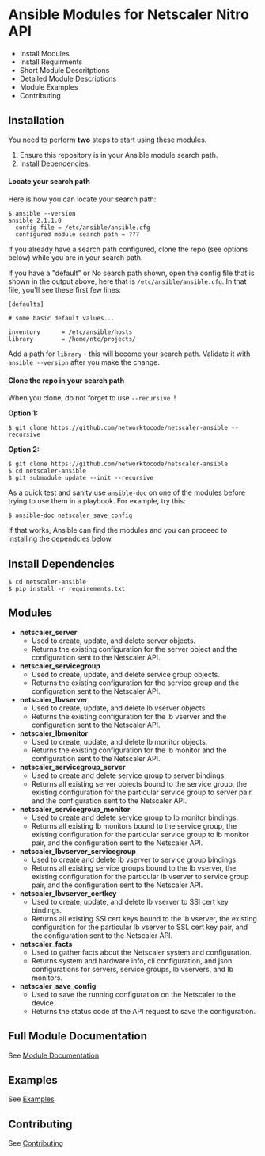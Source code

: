 
# Ansible Modules for Netscaler Nitro API

* Install Modules
* Install Requirments
* Short Module Descritptions
* Detailed Module Descriptions
* Module Examples
* Contributing

## Installation
You need to perform **two** steps to start using these modules.

1. Ensure this repository is in your Ansible module search path.
2. Install Dependencies.

#### Locate your search path
Here is how you can locate your search path:
```
$ ansible --version
ansible 2.1.1.0
  config file = /etc/ansible/ansible.cfg
  configured module search path = ???
```

If you already have a search path configured, clone the repo (see options below) while you are in your search path.

If you have a "default" or No search path shown, open the config file that is shown in the output above, here that is `/etc/ansible/ansible.cfg`.  In that file, you'll see these first few lines:
```
[defaults]

# some basic default values...

inventory      = /etc/ansible/hosts
library        = /home/ntc/projects/
```

Add a path for `library` - this will become your search path. Validate it with `ansible --version` after you make the change.

#### Clone the repo in your search path
When you clone, do not forget to use `--recursive `!

**Option 1:**
```
$ git clone https://github.com/networktocode/netscaler-ansible --recursive
```

**Option 2:**
```
$ git clone https://github.com/networktocode/netscaler-ansible
$ cd netscaler-ansible
$ git submodule update --init --recursive
```

As a quick test and sanity use `ansible-doc` on one of the modules before trying to use them in a playbook.  For example, try this:
```
$ ansible-doc netscaler_save_config
```

If that works, Ansible can find the modules and you can proceed to installing the dependcies below.

## Install Dependencies
```
$ cd netscaler-ansible
$ pip install -r requirements.txt
```

## Modules
* **netscaler_server**
  + Used to create, update, and delete server objects. 
  + Returns the existing configuration for the server object and the configuration sent to the Netscaler API.
* **netscaler_servicegroup**
  + Used to create, update, and delete service group objects.
  + Returns the existing configuration for the service group and the configuration sent to the Netscaler API.
* **netscaler_lbvserver**
  + Used to create, update, and delete lb vserver objects.
  + Returns the existing configuration for the lb vserver and the configuration sent to the Netscaler API.
* **netscaler_lbmonitor**
  + Used to create, update, and delete lb monitor objects.
  + Returns the existing configuration for the lb monitor and the configuration sent to the Netscaler API.
* **netscaler_servicegroup_server**
  + Used to create and delete service group to server bindings. 
  + Returns all existing server objects bound to the service group, the existing configuration for the particular service group to server pair, and the configuration sent to the Netscaler API. 
* **netscaler_servicegroup_monitor**
  + Used to create and delete service group to lb monitor bindings. 
  + Returns all existing lb monitors bound to the service group, the existing configuration for the particular service group to lb monitor pair, and the configuration sent to the Netscaler API. 
* **netscaler_lbvserver_servicegroup**
  + Used to create and delete lb vserver to service group bindings. 
  + Returns all existing service groups bound to the lb vserver, the existing configuration for the particular lb vserver to service group pair, and the configuration sent to the Netscaler API. 
* **netscaler_lbvserver_certkey**
  + Used to create, update, and delete lb vserver to SSl cert key bindings. 
  + Returns all existing SSl cert keys bound to the lb vserver, the existing configuration for the particular lb vserver to SSL cert key pair, and the configuration sent to the Netscaler API. 
* **netscaler_facts**
  + Used to gather facts about the Netscaler system and configuration.
  + Returns system and hardware info, cli configuration, and json configurations for servers, service groups, lb vservers, and lb monitors.
* **netscaler_save_config**
  + Used to save the running configuration on the Netscaler to the device.
  + Returns the status code of the API request to save the configuration.

## Full Module Documentation
See [Module Documentation](Module_Docs/netscaler_module_docs.md)

## Examples
See [Examples](examples.md)

## Contributing
See [Contributing](contributing.md)